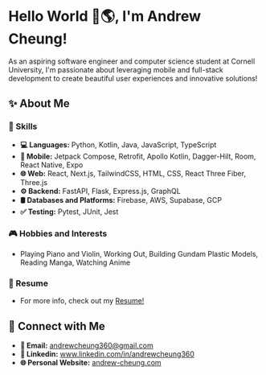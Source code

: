 # Hello World 👋🌎, I'm Andrew Cheung!
As an aspiring software engineer and computer science student at Cornell University, I'm passionate about leveraging mobile and full-stack development to create beautiful user experiences and innovative solutions!

## ✨ About Me
  ### 🚀 Skills
  - **💻 Languages:** Python, Kotlin, Java, JavaScript, TypeScript
  - **📱 Mobile:** Jetpack Compose, Retrofit, Apollo Kotlin, Dagger-Hilt, Room, React Native, Expo
  - **🌐 Web:** React, Next.js, TailwindCSS, HTML, CSS, React Three Fiber, Three.js
  - **⚙️ Backend:** FastAPI, Flask, Express.js, GraphQL
  - **🛢 Databases and Platforms:** Firebase, AWS, Supabase, GCP
  - **✅ Testing:** Pytest, JUnit, Jest
  ### 🎮 Hobbies and Interests
  - Playing Piano and Violin, Working Out, Building Gundam Plastic Models, Reading Manga, Watching Anime
  ### 📝 Resume
  - For more info, check out my [Resume!](https://drive.google.com/file/d/1Owppn4OLp5XZnNizUeOo-5x7gTqmOapF/view?usp=sharing)

## 🤝 Connect with Me
- **📧 Email:** andrewcheung360@gmail.com
- **🔗 Linkedin:** www.linkedin.com/in/andrewcheung360
- **🌐 Personal Website:** [andrew-cheung.com](andrew-cheung.com)

